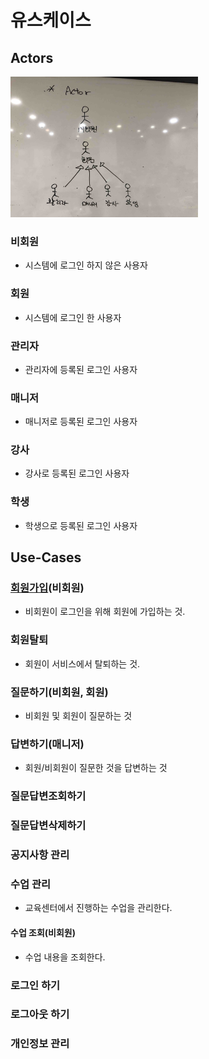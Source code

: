 # 유스케이스

## Actors

<img src="./diagram/actors.jpg" width="300">

### 비회원
- 시스템에 로그인 하지 않은 사용자

### 회원
- 시스템에 로그인 한 사용자

### 관리자
- 관리자에 등록된 로그인 사용자
       
### 매니저
- 매니저로 등록된 로그인 사용자
   
### 강사
- 강사로 등록된 로그인 사용자

### 학생
- 학생으로 등록된 로그인 사용자

## Use-Cases

### [회원가입](uc001-SignUp.md)(비회원)
- 비회원이 로그인을 위해 회원에 가입하는 것.

### 회원탈퇴
- 회원이 서비스에서 탈퇴하는 것.

### 질문하기(비회원, 회원)
- 비회원 및 회원이 질문하는 것

### 답변하기(매니저)
- 회원/비회원이 질문한 것을 답변하는 것

### 질문답변조회하기
### 질문답변삭제하기

### 공지사항 관리

### 수업 관리
- 교육센터에서 진행하는 수업을 관리한다.
#### 수업 조회(비회원)
- 수업 내용을 조회한다.

### 로그인 하기
### 로그아웃 하기

### 개인정보 관리













